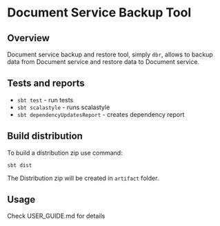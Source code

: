 # Document Service Backup Tool

## Overview

Document service backup and restore tool, simply `dbr`, allows to backup data from Document service 
and restore data to Document service.

## Tests and reports

- `sbt test` - run tests
- `sbt scalastyle` - runs scalastyle
- `sbt dependencyUpdatesReport` - creates dependency report

## Build distribution

To build a distribution zip use command:

```
sbt dist
```

The Distribution zip will be created in `artifact` folder. 

## Usage

Check USER_GUIDE.md for details